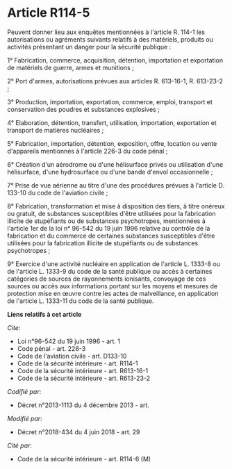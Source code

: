 # Article R114-5

Peuvent donner lieu aux enquêtes mentionnées à l'article R. 114-1 les autorisations ou agréments suivants relatifs à des
matériels, produits ou activités présentant un danger pour la sécurité publique :

1° Fabrication, commerce, acquisition, détention, importation et exportation de matériels de guerre, armes et munitions ;

2° Port d'armes, autorisations prévues aux articles R. 613-16-1, 
R. 613-23-2 ;

3° Production, importation, exportation, commerce, emploi, transport et conservation des poudres et substances explosives ;

4° Elaboration, détention, transfert, utilisation, importation, exportation et transport de matières nucléaires ;

5° Fabrication, importation, détention, exposition, offre, location ou vente d'appareils mentionnés à l'article 226-3 du code
pénal ;

6° Création d'un aérodrome ou d'une hélisurface privés ou utilisation d'une hélisurface, d'une hydrosurface ou d'une bande
d'envol occasionnelle ;

7° Prise de vue aérienne au titre d'une des procédures prévues à l'article D. 133-10 du code de l'aviation civile ;

8° Fabrication, transformation et mise à disposition des tiers, à titre onéreux ou gratuit, de substances susceptibles d'être
utilisées pour la fabrication illicite de stupéfiants ou de substances psychotropes, mentionnées à l'article 1er de la loi n°
96-542 du 19 juin 1996 relative au contrôle de la fabrication et du commerce de certaines substances susceptibles d'être
utilisées pour la fabrication illicite de stupéfiants ou de substances psychotropes ;

9° Exercice d'une activité nucléaire en application de l'article L. 1333-8 ou de l'article L. 1333-9 du code de la santé
publique ou accès à certaines catégories de sources de rayonnements ionisants, convoyage de ces sources ou accès aux
informations portant sur les moyens et mesures de protection mise en œuvre contre les actes de malveillance, en application
de l'article L. 1333-11 du code de la santé publique.

**Liens relatifs à cet article**

_Cite_:

  - Loi n°96-542 du 19 juin 1996 - art. 1
  - Code pénal - art. 226-3
  - Code de l'aviation civile - art. D133-10
  - Code de la sécurité intérieure - art. R114-1
  - Code de la sécurité intérieure - art. R613-16-1
  - Code de la sécurité intérieure - art. R613-23-2

_Codifié par_:

  - Décret n°2013-1113 du 4 décembre 2013 - art.

_Modifié par_:

  - Décret n°2018-434 du 4 juin 2018 - art. 29

_Cité par_:

  - Code de la sécurité intérieure - art. R114-6 (M)
